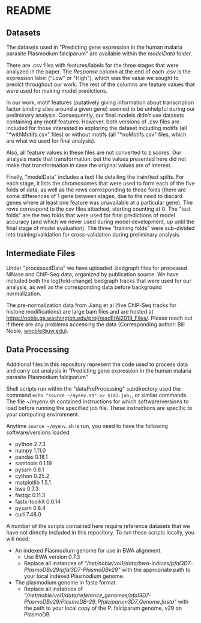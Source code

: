 # README
## Datasets
The datasets used in "Predicting gene expression in the human malaria parasite Plasmodium falciparum" are available within the _modelData_ folder.

There are .csv files with features/labels for the three stages that were analyzed in the paper. The _Response_ column at the end of each .csv is the expression label ("Low" or "High"), which was the value we sought to predict throughout our work. The rest of the columns are feature values that were used for making model predictions.

In our work, motif features (putatively giving information about transcription factor binding sites around a given gene) seemed to be unhelpful during our preliminary analysis. Consequently, our final models didn't use datasets containing any motif features. However, both versions of .csv files are included for those interested in exploring the dataset including motifs (all "*withMotifs.csv" files) or without motifs (all "*noMotifs.csv" files, which are what we used for final analysis).

Also, all feature values in these files are not converted to z scores. Our analysis made that transformation, but the values presented here did not make that transformation in case the original values are of interest.

Finally, "modelData" includes a text file detailing the train/test splits. For each stage, it lists the chromosomes that were used to form each of the five folds of data, as well as the rows corresponding to those folds (there are some differences of 1 gene between stages, due to the need to discard genes where at least one feature was unavailable at a particular gene). The rows correspond to the csv files attached, starting counting at 0. The "test folds" are the two folds that were used for final predictions of model accuracy (and which we never used during model development, up until the final stage of model evaluation). The three "training folds" were sub-divided into training/validation for cross-validation during preliminary analysis.

## Intermediate Files

Under "processedData" we have uploaded .bedgraph files for processed MNase and ChIP-Seq data, organized by publication source. We have included both the log(fold-change) bedgraph tracks that were used for our analysis, as well as the corresponding data before background normalization. 

The pre-normalization data from Jiang et al (five ChIP-Seq tracks for histone modifications) are large bam files and are hosted at https://noble.gs.washington.edu/proj/readEtAl2019_Files/. Please reach out if there are any problems accessing the data (Corresponding author: Bill Noble, wnoble@uw.edu).

## Data Processing
Additional files in this repository represent the code used to process data and carry out analysis in "Predicting gene expression in the human malaria parasite Plasmodium falciparum"

Shell scripts run within the "dataPreProcessing" subdirectory used the command ```echo "source ~/myenv.sh" >> $(a).job;```, or similar commands. The file ~/myenv.sh contained instructions for which software/versions to load before running the specified job file. These instructions are specific to your computing environment.

Anytime ```source ~/myenv.sh``` is run, you need to have the following software/versions loaded:
* python 2.7.3
* numpy 1.11.0
* pandas 0.18.1
* samtools 0.1.19
* pysam 0.8.1
* cython 0.25.2
* matplotlib 1.5.1
* bwa 0.7.3
* fastqc 0.11.3
* fastx-toolkit 0.0.14
* pysam 0.8.4
* curl 7.48.0

A number of the scripts contained here require reference datasets that we have not directly included in this repository. To run these scripts locally, you will need:
* An indexed Plasmodium genome for use in BWA alignment.
  * Use BWA version 0.7.3
  * Replace all instances of _"/net/noble/vol1/data/bwa-indices/pfal3D7-PlasmoDBv29/pfal3D7-PlasmoDBv29"_ with the appropriate path to your local indexed Plasmodium genome.
* The plasmodium genome in fasta format. 
  * Replace all instances of _"/net/noble/vol1/data/reference_genomes/pfal3D7-PlasmoDBv29/PlasmoDB-29_Pfalciparum3D7_Genome.fasta"_ with the path to your local copy of the P. falciparum genome, v29 on PlasmoDB